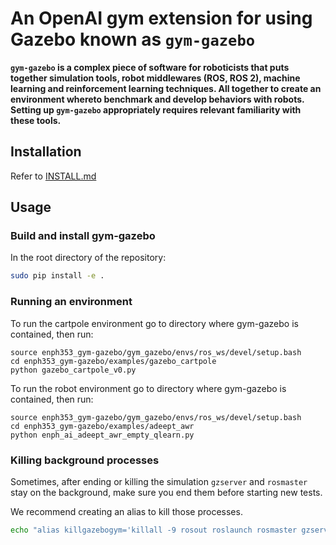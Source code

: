 # An OpenAI gym extension for using Gazebo known as `gym-gazebo`

**`gym-gazebo` is a complex piece of software for roboticists that puts together simulation tools, robot middlewares (ROS, ROS 2), machine learning and reinforcement learning techniques. All together to create an environment whereto benchmark and develop behaviors with robots. Setting up `gym-gazebo` appropriately requires relevant familiarity with these tools.**

## Installation
Refer to [INSTALL.md](INSTALL.md)

## Usage

### Build and install gym-gazebo

In the root directory of the repository:

```bash
sudo pip install -e .
```

### Running an environment

To run the cartpole environment go to directory where gym-gazebo is contained, then run:
```
source enph353_gym-gazebo/gym_gazebo/envs/ros_ws/devel/setup.bash
cd enph353_gym-gazebo/examples/gazebo_cartpole  
python gazebo_cartpole_v0.py
```

To run the robot environment go to directory where gym-gazebo is contained, then run:
```
source enph353_gym-gazebo/gym_gazebo/envs/ros_ws/devel/setup.bash
cd enph353_gym-gazebo/examples/adeept_awr
python enph_ai_adeept_awr_empty_qlearn.py
```


### Killing background processes

Sometimes, after ending or killing the simulation `gzserver` and `rosmaster` stay on the background, make sure you end them before starting new tests.

We recommend creating an alias to kill those processes.

```bash
echo "alias killgazebogym='killall -9 rosout roslaunch rosmaster gzserver nodelet robot_state_publisher gzclient'" >> ~/.bashrc
```
